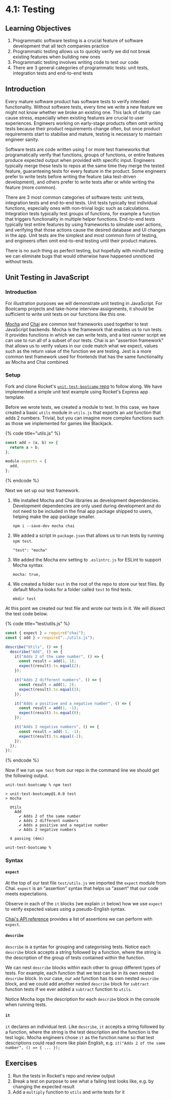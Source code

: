 # 4.1: Testing

## Learning Objectives

1. Programmatic software testing is a crucial feature of software development that all tech companies practice
2. Programmatic testing allows us to quickly verify we did not break existing features when building new ones
3. Programmatic testing involves writing code to test our code
4. There are 3 general categories of programmatic tests: unit tests, integration tests and end-to-end tests

## Introduction

Every mature software product has software tests to verify intended functionality. Without software tests, every time we write a new feature we might not know whether we broke an existing one. This lack of clarity can cause stress, especially when existing features are crucial to user experiences. Engineers working on early-stage products often omit writing tests because their product requirements change often, but once product requirements start to stabilise and mature, testing is necessary to maintain engineer sanity.

Software tests are code written using 1 or more test frameworks that programatically verify that functions, groups of functions, or entire features produce expected output when provided with specific input. Engineers typically merge these tests to repos at the same time they merge the tested feature, guaranteeing tests for every feature in the product. Some engineers prefer to write tests before writing the feature (aka test-driven development), and others prefer to write tests after or while writing the feature (more common).

There are 3 most common categories of software tests: unit tests, integration tests and end-to-end tests. Unit tests typically test individual functions, especially ones with non-trivial logic such as calculations. Integration tests typically test groups of functions, for example a function that triggers functionality in multiple helper functions. End-to-end tests typically test entire features by using frameworks to simulate user actions, and verifying that those actions cause the desired database and UI changes in the app. Unit tests are the simplest and most common form of testing, and engineers often omit end-to-end testing until their product matures.

There is no such thing as perfect testing, but hopefully with mindful testing we can eliminate bugs that would otherwise have happened unnoticed without tests.

## Unit Testing in JavaScript

### Introduction

For illustration purposes we will demonstrate unit testing in JavaScript. For Bootcamp projects and take-home interview assignments, it should be sufficient to write unit tests on our functions like this one.

[Mocha](https://mochajs.org/) and [Chai](https://www.chaijs.com/) are common test frameworks used together to test JavaScript backends. Mocha is the framework that enables us to run tests. It provides functions in which we can write tests, and a test runner script we can use to run all of a subset of our tests. Chai is an "assertion framework" that allows us to verify values in our code match what we expect, values such as the return value of the function we are testing. Jest is a more common test framework used for frontends that has the same functionality as Mocha and Chai combined.

### Setup

Fork and clone Rocket's [`unit-test-bootcamp` repo](https://github.com/rocketacademy/unit-test-bootcamp) to follow along. We have implemented a simple unit test example using Rocket's Express app template.

Before we wrote tests, we created a module to test. In this case, we have created a basic `utils` module in `utils.js` that exports an `add` function that adds 2 numbers. Trivial, but you can imagine more complex functions such as those we implemented for games like Blackjack.

{% code title="utils.js" %}
```javascript
const add = (a, b) => {
  return a + b;
};

module.exports = {
  add,
};
```
{% endcode %}

Next we set up our test framework.

1.  We installed Mocha and Chai libraries as development dependencies. Development dependencies are only used during development and do not need to be included in the final app package shipped to users, helping make the app package smaller.

    ```
    npm i --save-dev mocha chai
    ```


2.  We added a script in `package.json` that allows us to run tests by running `npm test`.&#x20;

    ```
    "test": "mocha"
    ```


3.  We added the Mocha env setting to `.eslintrc.js` for ESLint to support Mocha syntax.

    ```
    mocha: true,
    ```


4.  We created a folder `test` in the root of the repo to store our test files. By default Mocha looks for a folder called `test` to find tests.

    ```
    mkdir test
    ```

At this point we created our test file and wrote our tests in it. We will dissect the test code below.

{% code title="test/utils.js" %}
```javascript
const { expect } = require("chai");
const { add } = require("../utils.js");

describe("Utils", () => {
  describe("Add", () => {
    it("Adds 2 of the same number", () => {
      const result = add(1, 1);
      expect(result).to.equal(2);
    });

    it("Adds 2 different numbers", () => {
      const result = add(1, 2);
      expect(result).to.equal(3);
    });

    it("Adds a positive and a negative number", () => {
      const result = add(1, -1);
      expect(result).to.equal(0);
    });

    it("Adds 2 negative numbers", () => {
      const result = add(-1, -1);
      expect(result).to.equal(-2);
    });
  });
});
```
{% endcode %}

Now if we run `npm test` from our repo in the command line we should get the following output.

```
unit-test-bootcamp % npm test

> unit-test-bootcamp@1.0.0 test
> mocha

  Utils
    Add
      ✔ Adds 2 of the same number
      ✔ Adds 2 different numbers
      ✔ Adds a positive and a negative number
      ✔ Adds 2 negative numbers

  4 passing (4ms)

unit-test-bootcamp % 
```

### Syntax

#### `expect`

At the top of our test file `test/utils.js` we imported the `expect` module from Chai. `expect` is an "assertion" syntax that helps us "assert" that our code meets expectations.

Observe in each of the `it` blocks (we explain `it` below) how we use `expect` to verify expected values using a pseudo-English syntax.

[Chai's API reference](https://www.chaijs.com/api/bdd/) provides a list of assertions we can perform with `expect`.

#### `describe`

`describe` is a syntax for grouping and categorising tests. Notice each `describe` block accepts a string followed by a function, where the string is the description of the group of tests contained within the function.&#x20;

We can nest `describe` blocks within each other to group different types of tests. For example, each function that we test can be in its own nested `describe` block. In our case, our `add` function has its own nested `describe` block, and we could add another nested `describe` block for `subtract` function tests if we ever added a `subtract` function to `utils`.

Notice Mocha logs the description for each `describe` block in the console when running tests.

#### `it`

`it` declares an individual test. Like `describe`, `it` accepts a string followed by a function, where the string is the test description and the function is the test logic. Mocha engineers chose `it` as the function name so that test descriptions could read more like plain English, e.g. `it("Adds 2 of the same number", () => { ... });`

## Exercises

1. Run the tests in Rocket's repo and review output
2. Break a test on purpose to see what a failing test looks like, e.g. by changing the expected result
3. Add a `multiply` function to `utils` and write tests for it
